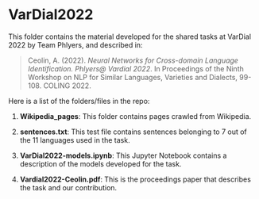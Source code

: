 # VarDial2022

This folder contains the material developed for the shared tasks at VarDial 2022 by Team Phlyers, and described in:

> Ceolin, A. (2022). *Neural Networks for Cross-domain Language Identification. Phlyers@ Vardial 2022*. In Proceedings of the Ninth Workshop on NLP for Similar Languages, Varieties and Dialects, 99-108. COLING 2022.

Here is a list of the folders/files in the repo:

1. **Wikipedia_pages**: This folder contains pages crawled from Wikipedia.

2. **sentences.txt**: This test file contains sentences belonging to 7 out of the 11 languages used in the task. 

3. **VarDial2022-models.ipynb**: This Jupyter Notebook contains a description of the models developed for the task.

4. **Vardial2022-Ceolin.pdf**: This is the proceedings paper that describes the task and our contribution.
